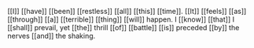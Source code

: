 [[I]] [[have]] [[been]] [[restless]] [[all]] [[this]] [[time]]. [[It]] [[feels]] [[as]] [[through]] [[a]] [[terrible]] [[thing]] [[will]] happen. I [[know]] [[that]] I [[shall]] prevail, yet [[the]] thrill [[of]] [[battle]] [[is]] preceded [[by]] the nerves [[and]] the shaking.

